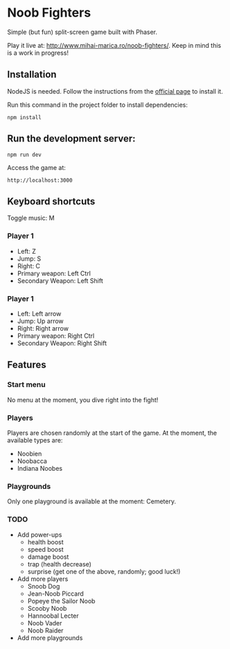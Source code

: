 # Noob Fighters

Simple (but fun) split-screen game built with Phaser.

Play it live at: http://www.mihai-marica.ro/noob-fighters/. Keep in mind this is a work in progress!

## Installation

NodeJS is needed. Follow the instructions from the [official page](https://nodejs.org/en/download/package-manager/) to install it.

Run this command in the project folder to install dependencies:

```
npm install
```

## Run the development server:

```npm run dev```

Access the game at:

```
http://localhost:3000
```

## Keyboard shortcuts
Toggle music: M

### Player 1
+ Left: Z
+ Jump: S
+ Right: C
+ Primary weapon: Left Ctrl
+ Secondary Weapon: Left Shift

### Player 1
+ Left: Left arrow
+ Jump: Up arrow
+ Right: Right arrow
+ Primary weapon: Right Ctrl
+ Secondary Weapon: Right Shift

## Features
### Start menu
No menu at the moment, you dive right into the fight!

### Players
Players are chosen randomly at the start of the game. At the moment, the available types are:
+ Noobien
+ Noobacca
+ Indiana Noobes

### Playgrounds
Only one playground is available at the moment: Cemetery.

### TODO
+ Add power-ups
    + health boost
    + speed boost
    + damage boost
    + trap (health decrease)
    + surprise (get one of the above, randomly; good luck!)
+ Add more players
    + Snoob Dog
    + Jean-Noob Piccard
    + Popeye the Sailor Noob
    + Scooby Noob
    + Hannoobal Lecter
    + Noob Vader
    + Noob Raider
+ Add more playgrounds